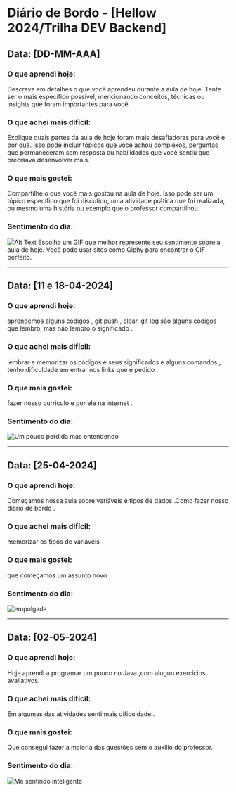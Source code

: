 # Diário de Bordo - [Hellow 2024/Trilha DEV Backend]

## Data: [DD-MM-AAA]

### O que aprendi hoje:
Descreva em detalhes o que você aprendeu durante a aula de hoje. Tente ser o mais específico possível, mencionando conceitos, técnicas ou insights que foram importantes para você.

### O que achei mais difícil:
Explique quais partes da aula de hoje foram mais desafiadoras para você e por quê. Isso pode incluir tópicos que você achou complexos, perguntas que permaneceram sem resposta ou habilidades que você sentiu que precisava desenvolver mais.

### O que mais gostei:
Compartilhe o que você mais gostou na aula de hoje. Isso pode ser um tópico específico que foi discutido, uma atividade prática que foi realizada, ou mesmo uma história ou exemplo que o professor compartilhou.

### Sentimento do dia:
![Alt Text](URL_DO_GIF)
Escolha um GIF que melhor represente seu sentimento sobre a aula de hoje. Você pode usar sites como Giphy para encontrar o GIF perfeito.

---

## Data: [11 e 18-04-2024]

### O que aprendi hoje:
aprendemos alguns códigos , git push , clear, git log são alguns códigos que lembro, mas não lembro o significado . 

### O que achei mais difícil:
lembrar e memorizar os códigos e seus significados e alguns comandos , tenho dificuldade em entrar nos links que é pedido .

### O que mais gostei:
fazer nosso curriculo e por ele na internet . 

### Sentimento do dia:
![Um pouco perdida mas entendendo ](https://media4.giphy.com/media/v1.Y2lkPTc5MGI3NjExYTU5N2J6bnVmNDhxeWZhaDh2anF1c2ZpcDFhazg0NzRqem11NjhwZCZlcD12MV9pbnRlcm5hbF9naWZfYnlfaWQmY3Q9Zw/gKHGnB1ml0moQdjhEJ/giphy.gif)

---
## Data: [25-04-2024]

### O que aprendi hoje:
Começamos nossa aula sobre variáveis e tipos de dados .Como fazer nosso diario de bordo .

### O que achei mais difícil:
memorizar os tipos de variáveis 

### O que mais gostei:
que começamos um assunto novo 

### Sentimento do dia:
![empolgada](https://media4.giphy.com/media/v1.Y2lkPTc5MGI3NjExb3Z4aWN5ZHZjc2xqeW9mNjFkaDFpaGhiZ240b2dvNXhvdmZwaHZwYyZlcD12MV9pbnRlcm5hbF9naWZfYnlfaWQmY3Q9Zw/aytfmWUWilju4owE1H/giphy.gif) 

---
## Data: [02-05-2024]

### O que aprendi hoje:
Hoje aprendi a programar um pouco no Java ,com alugun exercícios avaliativos.

### O que achei mais difícil:
Em algumas das atividades senti mais dificuldade .

### O que mais gostei:
Que consegui fazer a maioria das questões sem o auxilio do professor. 
### Sentimento do dia:
![Me sentindo inteligente](https://media3.giphy.com/media/v1.Y2lkPTc5MGI3NjExZ2R0cWRuN2JlZzBweGgxdGF1eXY4MDV4dGxoeWxhaHNsanVvajFvMyZlcD12MV9pbnRlcm5hbF9naWZfYnlfaWQmY3Q9Zw/o0vwzuFwCGAFO/giphy.gif)


